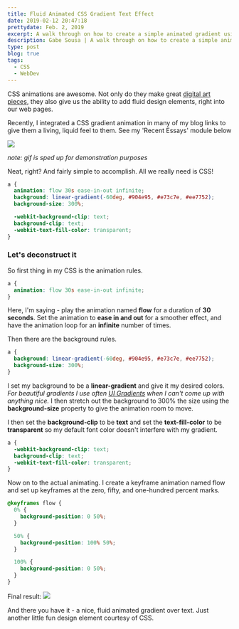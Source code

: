 ```yaml
---
title: Fluid Animated CSS Gradient Text Effect
date: 2019-02-12 20:47:18
prettydate: Feb. 2, 2019
excerpt: A walk through on how to create a simple animated gradient using CSS Animations
description: Gabe Sousa | A walk through on how to create a simple animated gradient using CSS Animations
type: post
blog: true
tags:
  - CSS
  - WebDev
---
```


CSS animations are awesome. Not only do they make great <a href="https://codepen.io/astrixsz/pen/RRxyKz">digital art pieces</a>, they also give us the ability to add fluid design elements, right into our web pages. 

Recently, I integrated a CSS gradient animation in many of my blog links to give them a living, liquid feel to them. See my 'Recent Essays' module below

![](https://thepracticaldev.s3.amazonaws.com/i/dgbkiccdcmzkaaqjp78l.gif)

_note: gif is sped up for demonstration purposes_

Neat, right? And fairly simple to accomplish. All we really need is CSS!

```css
a {
  animation: flow 30s ease-in-out infinite;
  background: linear-gradient(-60deg, #904e95, #e73c7e, #ee7752);
  background-size: 300%;

  -webkit-background-clip: text;
  background-clip: text;
  -webkit-text-fill-color: transparent;
}
```

### Let's deconstruct it

So first thing in my CSS is the animation rules.

```css
a {
  animation: flow 30s ease-in-out infinite;
}
```

Here, I'm saying - play the animation named **flow** for a duration of **30 seconds**. Set the animation to **ease in and out** for a smoother effect, and have the animation loop for an **infinite** number of times.

Then there are the background rules.

```css
a {
  background: linear-gradient(-60deg, #904e95, #e73c7e, #ee7752);
  background-size: 300%;
}
```

I set my background to be a **linear-gradient** and give it my desired colors. _For beautiful gradients I use often <a href="https://uigradients.com/">UI Gradients</a> when I can't come up with anything nice._ I then stretch out the background to 300% the size using the **background-size** property to give the animation room to move.

I then set the **background-clip** to be **text** and set the **text-fill-color** to be **transparent** so my default font color doesn't interfere with my gradient.

```css
a {
  -webkit-background-clip: text;
  background-clip: text;
  -webkit-text-fill-color: transparent;
}
```

Now on to the actual animating. I create a keyframe animation named flow and set up keyframes at the zero, fifty, and one-hundred percent marks.

```css
@keyframes flow {
  0% {
    background-position: 0 50%;
  }

  50% {
    background-position: 100% 50%;
  }

  100% {
    background-position: 0 50%;
  }
}
```

Final result:
![](https://thepracticaldev.s3.amazonaws.com/i/ms7hu4num9zl7w9atgkz.gif)

And there you have it - a nice, fluid animated gradient over text. Just another little fun design element courtesy of CSS.
